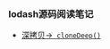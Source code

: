 ### lodash源码阅读笔记
* [深拷贝->``` cloneDeep()``` ](https://github.com/shaotianyu/lodash-source-learning/tree/master/cloneDeep)
